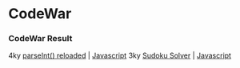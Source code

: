 CodeWar
========

### CodeWar Result

4ky [parseInt() reloaded](https://www.codewars.com/kata/525c7c5ab6aecef16e0001a5) | [Javascript](./code/4ky-parseIntReloaded.js)
3ky [Sudoku Solver](https://www.codewars.com/kata/5296bc77afba8baa690002d7/javascript) | [Javascript](./code/3ku-sudoku.js)
